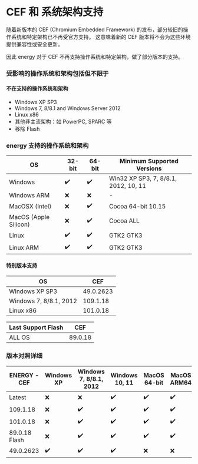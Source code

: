 # CEF 和 系统架构支持

随着新版本的 CEF (Chromium Embedded Framework) 的发布，部分较旧的操作系统和特定架构已不再受官方支持。
这意味着新的 CEF 版本将不会为这些环境提供兼容性或安全更新。

因此 energy 对于 CEF 不再支持操作系统和特定架构，做了部分版本的支持。

### 受影响的操作系统和架构包括但不限于 

#### 不在支持的操作系统和架构

-  Windows XP SP3
-  Windows 7, 8/8.1 and Windows Server 2012
-  Linux x86
-  其他非主流架构：如 PowerPC, SPARC 等
-  移除 Flash

### energy 支持的操作系统和架构

| OS                    | 32-bit | 64-bit | Minimum Supported Versions           |  
|-----------------------|--------|--------|--------------------------------------|
| Windows               | ️✔️    | ️✔️    | Win32 XP SP3, 7, 8/8.1, 2012, 10, 11 |
| Windows ARM           | ️❌️    | ️❌️    | -                                    |
| MacOSX (Intel)        | ❌      | ️✔️    | Cocoa 64-bit 10.15                   |
| MacOS (Apple Silicon) | ❌      | ️✔️    | Cocoa ALL                            |
| Linux                 | ️✔️    | ️✔️    | GTK2 GTK3                            |
| Linux ARM             | ️✔️    | ️✔️    | GTK2 GTK3                            |

#### 特别版本支持

| OS                     | CEF         |
|------------------------|-------------|
| Windows XP SP3         | 49.0.2623   |
| Windows 7, 8/8.1, 2012 | 109.1.18    |
| Linux x86              | 101.0.18    |


| Last Support Flash | CEF      |
|--------------------|----------|
| ALL OS             | 89.0.18  |

### 版本对照详细

| ENERGY - CEF  | Windows XP | Windows 7, 8/8.1, 2012 | Windows 10, 11 | MacOS 64-bit | MacOS ARM64 | Linux 32-bit | Linux 64-bit | Linux ARM | Linux ARM64 |
|---------------|------------|------------------------|----------------|--------------|-------------|--------------|--------------|-----------|-------------|
| Latest        | ️❌         | ️❌                     | ️✔️   ️        | ✔️           | ✔️          | ❌            | ✔️           | ✔️        | ✔️          |
| 109.1.18      | ❌          | ✔️                     | ✔️             | ✔️           | ✔️          | ❌            | ✔️           | ✔️        | ✔️          |
| 101.0.18      | ❌          | ✔️                     | ✔️             | ✔️           | ✔️          | ✔️           | ✔️           | ✔️        | ✔️          |
| 89.0.18 Flash | ❌          | ✔️                     | ✔️             | ✔️           | ✔️          | ✔️           | ✔️           | ✔️        | ✔️          |
| 49.0.2623     | ✔️         | ✔️                     | ✔️             | ❌            | ❌           | ❌            | ❌            | ❌         | ❌           |

